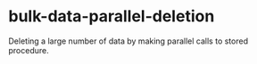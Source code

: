 # bulk-data-parallel-deletion
Deleting  a large number of data by making parallel calls to stored procedure.
